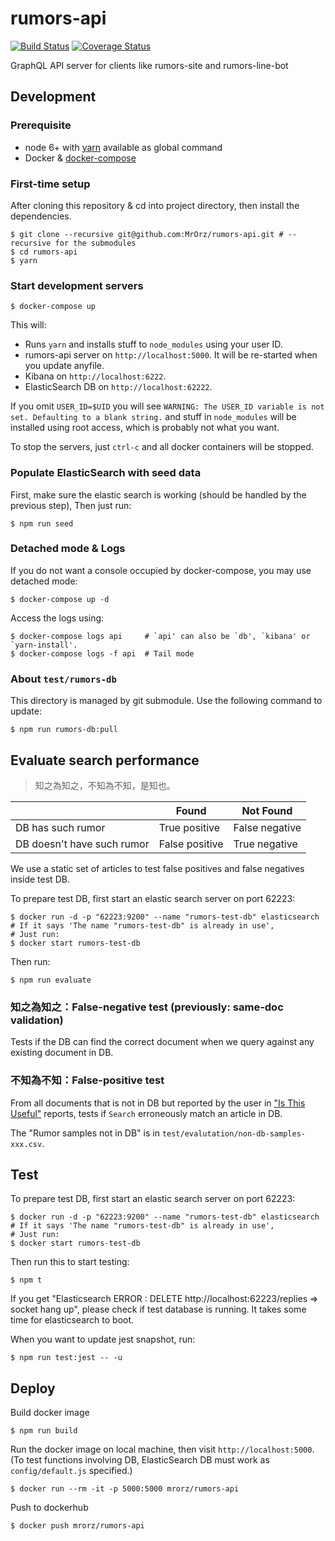 # rumors-api

[![Build Status](https://travis-ci.org/MrOrz/rumors-api.svg?branch=master)](https://travis-ci.org/MrOrz/rumors-api) [![Coverage Status](https://coveralls.io/repos/github/MrOrz/rumors-api/badge.svg?branch=master)](https://coveralls.io/github/MrOrz/rumors-api?branch=master)

GraphQL API server for clients like rumors-site and rumors-line-bot


## Development

### Prerequisite

* node 6+ with [yarn](https://yarnpkg.com/en/) available as global command
* Docker & [docker-compose](https://docs.docker.com/compose/install/)

### First-time setup

After cloning this repository & cd into project directory, then install the dependencies.

```
$ git clone --recursive git@github.com:MrOrz/rumors-api.git # --recursive for the submodules
$ cd rumors-api
$ yarn
```

### Start development servers

```
$ docker-compose up
```

This will:

* Runs `yarn` and installs stuff to `node_modules` using your user ID.
* rumors-api server on `http://localhost:5000`. It will be re-started when you update anyfile.
* Kibana on `http://localhost:6222`.
* ElasticSearch DB on `http://localhost:62222`.

If you omit `USER_ID=$UID` you will see `WARNING: The USER_ID variable is not set. Defaulting to a blank string.` and stuff in `node_modules` will be installed using root access, which is probably not what you want.

To stop the servers, just `ctrl-c` and all docker containers will be stopped.

### Populate ElasticSearch with seed data

First, make sure the elastic search is working (should be handled by the previous step),
Then just run:

```
$ npm run seed
```

### Detached mode & Logs

If you do not want a console occupied by docker-compose, you may use detached mode:

```
$ docker-compose up -d
```

Access the logs using:

```
$ docker-compose logs api     # `api' can also be `db', `kibana' or `yarn-install'.
$ docker-compose logs -f api  # Tail mode
```

### About `test/rumors-db`

This directory is managed by git submodule. Use the following command to update:

```
$ npm run rumors-db:pull
```

## Evaluate search performance

> 知之為知之，不知為不知，是知也。

|                            | Found          | Not Found      |
|----------------------------|----------------|----------------|
| DB has such rumor          | True positive  | False negative |
| DB doesn't have such rumor | False positive | True negative  |

We use a static set of articles to test false positives and false negatives inside test DB.

To prepare test DB, first start an elastic search server on port 62223:

```
$ docker run -d -p "62223:9200" --name "rumors-test-db" elasticsearch
# If it says 'The name "rumors-test-db" is already in use',
# Just run:
$ docker start rumors-test-db
```

Then run:

```
$ npm run evaluate
```

### 知之為知之：False-negative test (previously: same-doc validation)

Tests if the DB can find the correct document when we query against any existing document in DB.


### 不知為不知：False-positive test

From all documents that is not in DB but reported by the user in ["Is This Useful"](https://airtable.com/shr23o1yosGdfd3Xy) reports, tests if `Search` erroneously match an article in DB.

The "Rumor samples not in DB" is in `test/evalutation/non-db-samples-xxx.csv`.


## Test

To prepare test DB, first start an elastic search server on port 62223:

```
$ docker run -d -p "62223:9200" --name "rumors-test-db" elasticsearch
# If it says 'The name "rumors-test-db" is already in use',
# Just run:
$ docker start rumors-test-db
```

Then run this to start testing:

```
$ npm t
```

If you get "Elasticsearch ERROR : DELETE http://localhost:62223/replies => socket hang up", please check if test database is running. It takes some time for elasticsearch to boot.

When you want to update jest snapshot, run:

```
$ npm run test:jest -- -u
```

## Deploy

Build docker image

```
$ npm run build
```

Run the docker image on local machine, then visit `http://localhost:5000`.
(To test functions involving DB, ElasticSearch DB must work as `config/default.js` specified.)

```
$ docker run --rm -it -p 5000:5000 mrorz/rumors-api
```

Push to dockerhub
```
$ docker push mrorz/rumors-api
```

